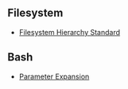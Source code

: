 ## Filesystem
* [Filesystem Hierarchy Standard](http://www.pathname.com/fhs/pub/fhs-2.3.html)


## Bash
* [Parameter Expansion](http://wiki-dev.bash-hackers.org/syntax/pe)
